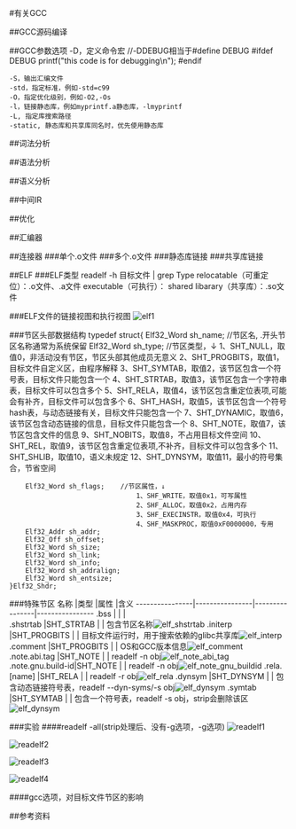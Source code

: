 #有关GCC

##GCC源码编译

##GCC参数选项
	-D，定义命令宏
		//-DDEBUG相当于#define DEBUG
		#ifdef DEBUG
			printf("this code is for debugging\n");
		#endif

	-S，输出汇编文件
	-std，指定标准，例如-std=c99
	-O，指定优化级别，例如-O2,-Os
	-l，链接静态库，例如myprintf.a静态库，-lmyprintf
	-L, 指定库搜索路径
	-static, 静态库和共享库同名时，优先使用静态库

##词法分析

##语法分析

##语义分析

##中间IR

##优化

##汇编器

##连接器
###单个.o文件
###多个.o文件
###静态库链接
###共享库链接

##ELF
###ELF类型
	readelf -h 目标文件 | grep Type
	relocatable（可重定位）：.o文件、.a文件
	executable（可执行）：
	shared libarary（共享库）：.so文件
	
###ELF文件的链接视图和执行视图
![elf1](gcc_example/elf1.png)

###节区头部数据结构
	typedef struct{
		Elf32_Word sh_name;		//节区名,  .开头节区名称通常为系统保留
		Elf32_Word sh_type;		//节区类型，↓
									1、SHT_NULL，取值0，非活动没有节区，节区头部其他成员无意义
									2、SHT_PROGBITS，取值1，目标文件自定义区，由程序解释
									3、SHT_SYMTAB，取值2，该节区包含一个符号表，目标文件只能包含一个
									4、SHT_STRTAB，取值3，该节区包含一个字符串表，目标文件可以包含多个
									5、SHT_RELA，取值4，该节区包含重定位表项,可能会有补齐，目标文件可以包含多个
									6、SHT_HASH，取值5，该节区包含一个符号hash表，与动态链接有关，目标文件只能包含一个
									7、SHT_DYNAMIC，取值6，该节区包含动态链接的信息，目标文件只能包含一个
									8、SHT_NOTE，取值7，该节区包含文件的信息
									9、SHT_NOBITS，取值8，不占用目标文件空间
									10、SHT_REL，取值9，该节区包含重定位表项,不补齐，目标文件可以包含多个
									11、SHT_SHLIB，取值10，语义未规定
									12、SHT_DYNSYM，取值11，最小的符号集合，节省空间
							
		Elf32_Word sh_flags;	//节区属性，↓
									1、SHF_WRITE，取值0x1，可写属性
									2、SHF_ALLOC，取值0x2，占用内存
									3、SHF_EXECINSTR，取值0x4，可执行
									4、SHF_MASKPROC，取值0xF0000000，专用
		Elf32_Addr sh_addr;
		Elf32_Off sh_offset;
		Elf32_Word sh_size;
		Elf32_Word sh_link;
		Elf32_Word sh_info;
		Elf32_Word sh_addralign;
		Elf32_Word sh_entsize;
	}Elf32_Shdr;

###特殊节区
名称 			|类型 				|属性 			|含义
----------------|----------------|----------------|----------------
.bss            |                |                |   
.shstrtab       |SHT_STRTAB		 |				  |	包含节区名称![elf_shstrtab](gcc_example/elf_shstrtab.PNG)
.initerp        |SHT_PROGBITS	 |				  |	目标文件运行时，用于搜索依赖的glibc共享库![elf_interp](gcc_example/elf_interp.PNG)
.comment        |SHT_PROGBITS	 |				  |	OS和GCC版本信息![elf_comment](gcc_example/elf_comment.PNG)
.note.abi.tag   |SHT_NOTE	     |				  |	readelf -n obj![elf_note_abi_tag](gcc_example/elf_note_abi_tag.PNG)
.note.gnu.build-id|SHT_NOTE	     |				  |	readelf -n obj![elf_note_gnu_buildid](gcc_example/elf_note_gnu_buildid.PNG)
.rela.[name]    |SHT_RELA	     |				  |	readelf -r obj![elf_rela](gcc_example/elf_rela.PNG)
.dynsym         |SHT_DYNSYM	     |				  |	包含动态链接符号表，readelf --dyn-syms/-s obj![elf_dynsym](gcc_example/elf_dynsym.PNG)
.symtab			|SHT_SYMTAB	     |				  |	包含一个符号表，readelf -s obj，strip会删除该区![elf_dynsym](gcc_example/elf_dynsym.PNG)

###实验
####readelf -all(strip处理后、没有-g选项，-g选项)
![readelf1](gcc_example/readelf1.PNG)

![readelf2](gcc_example/readelf2.PNG)

![readelf3](gcc_example/readelf3.PNG)

![readelf4](gcc_example/readelf4.PNG)

####gcc选项，对目标文件节区的影响

##参考资料
